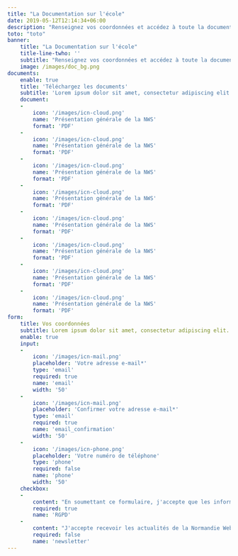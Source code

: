 ```yaml
---
title: "La Documentation sur l'école"
date: 2019-05-12T12:14:34+06:00
description: "Renseignez vos coordonnées et accédez à toute la documentation sur l'école."
toto: "toto"
banner:
    title: "La Documentation sur l'école"
    title-line-twho: ''
    subtitle: "Renseignez vos coordonnées et accédez à toute la documentation sur l'école."
    image: /images/doc_bg.png
documents:
    enable: true
    title: 'Téléchargez les documents'
    subtitle: 'Lorem ipsum dolor sit amet, consectetur adipiscing elit. Aliquam dui erat, sodales ut tempor consequat, fringilla vel libero. Quisque sed neque enim. '
    document:
    -
        icon: '/images/icn-cloud.png'
        name: 'Présentation générale de la NWS'
        format: 'PDF'
    -
        icon: '/images/icn-cloud.png'
        name: 'Présentation générale de la NWS'
        format: 'PDF'
    -   
        icon: '/images/icn-cloud.png'
        name: 'Présentation générale de la NWS'
        format: 'PDF'
    -
        icon: '/images/icn-cloud.png'
        name: 'Présentation générale de la NWS'
        format: 'PDF'
    -
        icon: '/images/icn-cloud.png'
        name: 'Présentation générale de la NWS'
        format: 'PDF'
    -
        icon: '/images/icn-cloud.png'
        name: 'Présentation générale de la NWS'
        format: 'PDF'
    -
        icon: '/images/icn-cloud.png'
        name: 'Présentation générale de la NWS'
        format: 'PDF'
    -
        icon: '/images/icn-cloud.png'
        name: 'Présentation générale de la NWS'
        format: 'PDF'
form:
    title: Vos coordonnées
    subtitle: Lorem ipsum dolor sit amet, consectetur adipiscing elit. Aliquam dui erat, sodales ut tempor consequat, fringilla vel libero. Quisque sed neque enim.
    enable: true
    input:
    -
        icon: '/images/icn-mail.png'
        placeholder: 'Votre adresse e-mail*'
        type: 'email'
        required: true
        name: 'email'
        width: '50'
    -
        icon: '/images/icn-mail.png'
        placeholder: 'Confirmer votre adresse e-mail*'
        type: 'email'
        required: true
        name: 'email_confirmation'
        width: '50'
    -
        icon: '/images/icn-phone.png'
        placeholder: 'Votre numéro de téléphone'
        type: 'phone'
        required: false
        name: 'phone'
        width: '50'
    checkbox:
    -
        content: "En soumettant ce formulaire, j'accepte que les informations saisies soient exploitées dans le cadre d'apport d'information concernant les formations proposées par l'école."
        required: true
        name: 'RGPD'
    -
        content: "J'accepte recevoir les actualités de la Normandie Web School  ainsi que des publications à portée commerciales."
        required: false
        name: 'newsletter'
---
```

